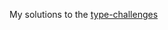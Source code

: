 My solutions to the [type-challenges](https://github.com/type-challenges/type-challenges/tree/main)
